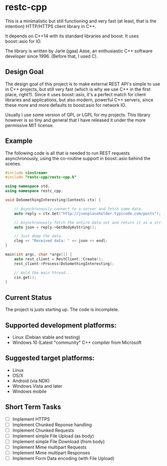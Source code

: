 # restc-cpp

This is a minimalistic but still functioning and very fast
(at least, that is the intention) HTTP/HTTPS client library in C++.

It depends on C++14 with its standard libraries and boost.
It uses boost::asio for IO.

The library is written by Jarle (jgaa) Aase, an enthusiastic
C++ software developer since 1996. (Before that, I used C).

## Design Goal
The design goal of this project is to make external REST API's
simple to use in C++ projects, but still very fast (which is why
we use C++ in the first place, right?). Since it uses boost::asio,
it's a perfect match for client libraries and applications,
but also modern, powerful C++ servers, since these more and more
defaults to boost:asio for network IO.

Usually I use some version of GPL or LGPL for my projects. This
library however is so tiny and general that I have released it
under the more permissive MIT license.

## Example

The following code is all that is needed to run REST requests asynchronously,
using the co-routine support in boost::asio behind the scenes.

```C++
#include <iostream>
#include "restc-cpp/restc-cpp.h"

using namespace std;
using namespace restc_cpp;

void DoSomethingInteresting(Context& ctx) {

    // Asynchronously connect to a server and fetch some data.
    auto reply = ctx.Get("http://jsonplaceholder.typicode.com/posts");

    // Asynchronously fetch the entire data-set and return it as a string.
    auto json = reply->GetBodyAsString();

    // Just dump the data.
    clog << "Received data: " << json << endl;
}

main(int argc, char *argv[]) {
    auto rest_client = RestClient::Create();
    rest_client->Process(DoSomethingInteresting);

    // Hold the main thread...
    cin.get();
}
```


## Current Status
The project is justs starting up. The code is incomplete.

## Supported development platforms:
- Linux (Debian stable and testing)
- Windows 10 (Latest "community" C++ compiler from Microsoft

## Suggested target platforms:
- Linux
- OS/X
- Android (via NDK)
- Windows Vista and later
- Windows mobile


## Short Term Tasks
- [ ] Implement HTTPS
- [ ] Implement Chunked Reponse handling
- [ ] Implement Chunked Requests
- [ ] Implement simple File Upload (as body)
- [ ] Implement simple File Download (from body)
- [ ] Implement Mime multipart Requests
- [ ] Implement Mime multipart Responses
- [ ] Implement Form Data encoding (with File Upload)
